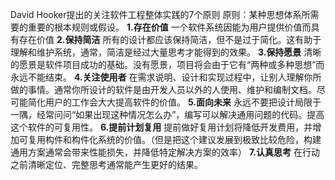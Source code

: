 David Hooker提出的关注软件工程整体实践的7个原则
原则：某种思想体系所需要的重要的根本规则或假设。
**1.存在价值**
 一个软件系统因能为用户提供价值而具有存在价值
**2.保持简洁**
所有的设计都应该保持简洁，但不是过于简化。这有助于理解和维护系统，通常，简洁是经过大量思考才能得到的效果。
**3.保持愿景**
清晰的愿景是软件项目成功的基础。没有愿景，项目将会由于它有“两种或多种思想”而永远不能结束。
**4.关注使用者**
在需求说明、设计和实现过程中，让别人理解你所做的事情。通常你所设计的软件是由开发人员以外的人使用、维护和编制文档。尽可能简化用户的工作会大大提高软件的价值。
**5.面向未来**
永远不要把设计局限于一隅，经常问问“如果出现这种情况怎么办”，编写可以解决通用问题的代码。提高这个软件的可复用性。
**6.提前计划复用**
提前做好复用计划将降低开发费用，并增加可复用构件和构件化系统的价值。（但是把这个建议发展到极致比较危险，构建通用方案通常会带来性能损失，并降低特定解决方案的效率）
**7.认真思考**
在行动之前清晰定位、完整思考通常能产生更好的结果。
